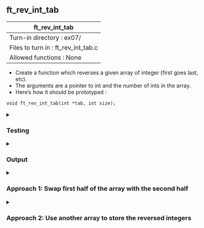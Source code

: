## ft_rev_int_tab

|               ft_rev_int_tab        |
|---------------------------------|
| Turn-in directory : ex07/       |
| Files to turn in : ft_rev_int_tab.c |
| Allowed functions : None       |

- Create a function which reverses a given array of integer (first goes last, etc).
- The arguments are a pointer to int and the number of ints in the array.
- Here’s how it should be prototyped :
```
void ft_rev_int_tab(int *tab, int size);
```

<details>

<summary><h3>Testing</h3></summary>

<pre><code>#include &ltstdio.h&gt

int	main(void)
{
	int	num[4];

	num[0] = 1;
	num[1] = 2;
	num[2] = 3;
	num[3] = 4;
	printf("Before: %d, %d, %d, %d\n", num[0], num[1], num[2], num[3]);
	ft_rev_int_tab(num, 4);
	printf("After:  %d, %d, %d, %d\n", num[0], num[1], num[2], num[3]);
	return (0);
}</pre></code>

See [testing file](main.c)

</details>

<details>
<summary><h3>Output</h3></summary>
<pre><code>Before: 1, 2, 3, 4
After:  4, 3, 2, 1</code></pre>
</details>

<details>
<summary><h3>Approach 1: Swap first half of the array with the second half</h3></summary>
We continue to work with arrays in this exercise, this time with an array of integers. These are less commonly null-terminated, hence it is super useful that the user would have to specify the number of elements in the array when calling <code>ft_rev_int_tab</code> function. 

With this <a href=ft_rev_int_tab_v1.c>approach</a>, , we reverse the order of the integers in the array by swapping the integers around, the last element with the first, the second with the penultimate, etc. However, we can't loop through all the integers in the array and initiate a swap for all of them, else we risk swapping everything back to its original order. Instead, we only really need to swap the first half of the elements with the second half. Hence, the <code>while</code> loop condition is set to go through only the first half of the array:
<pre><code>19	i = 0;
20	mid = size / 2;
21	while (i < mid)</code></pre>

Within this loop, we swap the first and last element of the array where <code>tab[0]</code> refers to the first element and <code>tab[size - 1]</code> refers to the last element. We use <code>size - 1</code> because arrays are 0-indexed, hence the nth element in an array has an index of n - 1. A similar set of commands are used for swapping as in <a href=../02_ft_swap/ft_swap.c>ft_swap</a>. To move to the second element, we use <code>i++</code> and to the penultimate element, we use <code>size--</code>.

We could also have defined the while loop condition differently using <code>while (i < size)</code>. This  would also avoid initiating too many unnecessary swaps and is written with fewer lines of code.

</details>

<details>
<summary><h3>Approach 2: Use another array to store the reversed integers</h3></summary>
If asked to reverse a list of numbers, I would begin writing another list and writing the numbers in reverse. 

Applying this <a href=ft_rev_int_tab_v2.c>approach</a> in C would be equivalent as defining another array to hold the reversed integers e.g., <code>new_tab</code>. Note that <code>new_tab</code> will have the same size as <code>tab</code>.

<pre><code>19	i = 0;
20	while (size - i - 1 >= 0)
21	{
22		new_tab[i] = tab[size - i - 1];
23		i++;
24	}</code></pre>

In the above code, we fill <code>new_tab</code> with numbers from <code>tab</code> but in reverse:
- When <code>i = 0</code>, line 22 will refer to the first element of <code>new_tab</code> and the last element of <code>tab</code>
- When <code>i = 1</code>, line 22 will refer to the second element of new_tab and the penultimate element of tab
- When <code>i = size - 1</code>, line 22 will refer to the last element of <code>new_tab</code> and the first element of <code>tab</code>

The annoying thing is that we have to 'return' <code>new_tab</code> in <code>tab</code>. It may be tempting to simply assign <code>new_tab</code> to <code>tab</code>:
<pre><code>tab = new_tab</code></pre>
Unfortunately, <code>tab</code> is a pointer to (or address of) the first element of the array. Correspondingly, <code>new_tab</code> is a pointer to the first element of the array. This line of code therefore only assigns the first element of the <code>new_tab</code> array to the first element of the <code>tab</code> array. The rest of the <code>tab</code> array remains unchanged. As a result, another <code>while</code> loop is required to replace all the elements in <code>tab</code> with that from <code>new_tab</code>:

<pre><code>25	i = 0;
26	while (i <= size - 1)
27	{
28		tab[i] = new_tab[i];
29		i++;
30	}</code></pre>
</details>
